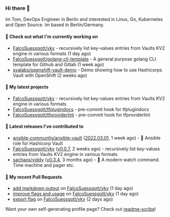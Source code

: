 ### Hi there 👋

Im Tom, DevOps Engineer in Berlin and interested in Linux, Go, Kubernetes and Open Source.
Im based in Berlin/Germany.

#### 👷 Check out what I'm currently working on

- [FalcoSuessgott/vkv](https://github.com/FalcoSuessgott/vkv) - recursively list key-values entries from Vaults KV2 engine in various formats (1 day ago)
- [FalcoSuessgott/golang-cli-template](https://github.com/FalcoSuessgott/golang-cli-template) - A general purpose golang CLI  template for Github and Gitlab (1 week ago)
- [svalabs/openshift-vault-demo](https://github.com/svalabs/openshift-vault-demo) - Demo showing how to use Hashicorps Vault with OpenShift (2 weeks ago)

#### 🌱 My latest projects

- [FalcoSuessgott/vkv](https://github.com/FalcoSuessgott/vkv) - recursively list key-values entries from Vaults KV2 engine in various formats
- [FalcoSuessgott/tfplugindocs](https://github.com/FalcoSuessgott/tfplugindocs) - pre-commit hook for tfplugindocs
- [FalcoSuessgott/tfproviderlint](https://github.com/FalcoSuessgott/tfproviderlint) - pre-commit hook for tfproviderlint

#### 🔭 Latest releases I've contributed to

- [ansible-community/ansible-vault](https://github.com/ansible-community/ansible-vault) ([2022.03.01](https://github.com/ansible-community/ansible-vault/releases/tag/2022.03.01), 1 week ago) - :key: Ansible role for Hashicorp Vault
- [FalcoSuessgott/vkv](https://github.com/FalcoSuessgott/vkv) ([v0.0.7](https://github.com/FalcoSuessgott/vkv/releases/tag/v0.0.7), 2 weeks ago) - recursively list key-values entries from Vaults KV2 engine in various formats
- [sachaos/viddy](https://github.com/sachaos/viddy) ([v0.3.4](https://github.com/sachaos/viddy/releases/tag/v0.3.4), 3 months ago) - 👀 A modern watch command. Time machine and pager etc.

#### 🔨 My recent Pull Requests

- [add markdown output](https://github.com/FalcoSuessgott/vkv/pull/37) on [FalcoSuessgott/vkv](https://github.com/FalcoSuessgott/vkv) (1 day ago)
- [improve flags and usage](https://github.com/FalcoSuessgott/vkv/pull/36) on [FalcoSuessgott/vkv](https://github.com/FalcoSuessgott/vkv) (1 day ago)
- [export flag](https://github.com/FalcoSuessgott/vkv/pull/35) on [FalcoSuessgott/vkv](https://github.com/FalcoSuessgott/vkv) (2 days ago)

Want your own self-generating profile page? Check out [readme-scribe](https://github.com/muesli/readme-scribe)!